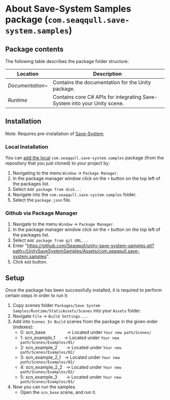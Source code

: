 # About Save-System Samples package (`com.seaqqull.save-system.samples`)

## Package contents

The following table describes the package folder structure:

| **Location**           | **Description**                                                         |
| ---------------------- | ----------------------------------------------------------------------- |
| _Documentation~_       | Contains the documentation for the Unity package.                       |
| _Runtime_              | Contains core C# APIs for integrating Save-System into your Unity scene.|

<a name="Installation"></a>

## Installation
Note: Requires pre-installation of [Save-System].

### Local Installation
You can [add the local](https://docs.unity3d.com/Manual/upm-ui-local.html)
`com.seaqqull.save-system.samples` package (from the repository that you just cloned) to your
project by:

1. Navigating to the menu `Window` -> `Package Manager`.
2. In the package manager window click on the `+` button on the top left of the packages list.
3. Select `Add package from disk...`
4. Navigate into the `com.seaqqull.save-system.samples` folder.
5. Select the `package.json` file.

### Github via Package Manager
1. Navigate to the menu `Window` -> `Package Manager`.
2. In the package manager window click on the `+` button on the top left of the packages list.
3. Select `Add package from git URL...`
4. Enter "https://github.com/Seaqqull/unity-save-system-samples.git?path=/UnitySaveSystemSamples/Assets/com.seaqqull.save-system.samples".
5. Click `Add` button.

## Setup

Once the package has been successfully installed, it is required to perform certain steps in order to run it:
1. Copy scenes folder `Packages/Save System Samples/Runtime/StaticAssets/Scenes` into your `Assets` folder.
2. Navigate `File` -> `Build Settings...`.
3. Add into `Scenes In Build` scenes from the package in the given order (indexes):
    - 0: scn_base &nbsp;&nbsp;&nbsp;&nbsp;&nbsp;&nbsp;&nbsp;&nbsp;&nbsp;&nbsp;&nbsp;&nbsp;&nbsp;&nbsp;&nbsp; -> Located under `Your new path/Scenes/`
    - 1: scn_example_1 &nbsp;&nbsp;&nbsp;&nbsp;&nbsp; -> Located under `Your new path/Scenes/Examples/01/`
    - 2: scn_example_2 &nbsp;&nbsp;&nbsp;&nbsp;&nbsp; -> Located under `Your new path/Scenes/Examples/02/`
    - 3: scn_example_2_1 &nbsp; -> Located under `Your new path/Scenes/Examples/02/`
    - 4: scn_example_2_2 &nbsp; -> Located under `Your new path/Scenes/Examples/02/`
    - 5: scn_example_3 &nbsp;&nbsp;&nbsp;&nbsp;&nbsp; -> Located under `Your new path/Scenes/Examples/03/`
4. Now you can run the samples.
    - Open the `scn_base` scene, and run it.

[Save-System]: https://github.com/Seaqqull/unity-save-system